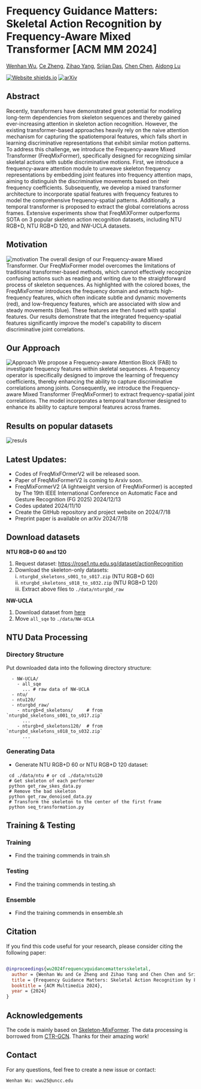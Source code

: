 # Frequency Guidance Matters: Skeletal Action Recognition by Frequency-Aware Mixed Transformer [ACM MM 2024]
[Wenhan Wu](https://sites.google.com/view/wenhanwu/%E9%A6%96%E9%A1%B5), [Ce Zheng](https://zczcwh.github.io/), [Zihao Yang](https://openreview.net/profile?id=~Zihao_Yang7), [Srijan Das](https://srijandas07.github.io/), [Chen Chen](https://www.crcv.ucf.edu/chenchen/), [Aidong Lu ](https://webpages.charlotte.edu/alu1/)

[![Website shields.io](https://img.shields.io/website?url=http%3A//poco.is.tue.mpg.de)](https://wenhanwu95.github.io/FreqMixFormer.github.io/)  [![arXiv](https://img.shields.io/badge/arXiv-2407.12322-00ff00.svg)](https://arxiv.org/abs/2407.12322)

## Abstract
Recently, transformers have demonstrated great potential for modeling long-term dependencies from skeleton sequences and thereby gained ever-increasing attention in skeleton action recognition. However, the existing transformer-based approaches heavily rely on the naive attention mechanism for capturing the spatiotemporal features, which falls short in learning discriminative representations that exhibit similar motion patterns. To address this challenge, we introduce the Frequency-aware Mixed Transformer (FreqMixFormer), specifically designed for recognizing similar skeletal actions with subtle discriminative motions. First, we introduce a frequency-aware attention module to unweave skeleton frequency representations by embedding joint features into frequency attention maps, aiming to distinguish the discriminative movements based on their frequency coefficients. Subsequently, we develop a mixed transformer architecture to incorporate spatial features with frequency features to model the comprehensive frequency-spatial patterns. Additionally, a temporal transformer is proposed to extract the global correlations across frames. Extensive experiments show that FreqMiXFormer outperforms SOTA on 3 popular skeleton action recognition datasets, including NTU RGB+D, NTU RGB+D 120, and NW-UCLA datasets. 

## Motivation
![motivation](imgs/fig1.png)
The overall design of our Frequency-aware Mixed Transformer. Our FreqMixFormer model overcomes the limitations of traditional transformer-based methods, which cannot effectively recognize confusing actions such as reading and writing due to the straightforward process of skeleton sequences. As highlighted with the colored boxes, the FreqMixFormer introduces the frequency domain and extracts high-frequency features, which often indicate subtle and dynamic movements (red), and low-frequency features, which are associated with slow and steady movements (blue). These features are then fused with spatial features. Our results demonstrate that the integrated frequency-spatial features significantly improve the model's capability to discern discriminative joint correlations.

## Our Approach
![Approach](imgs/fig2.png)
We propose a Frequency-aware Attention Block (FAB) to investigate frequency features within skeletal sequences. A frequency operator is specifically designed to improve the learning of frequency coefficients, thereby enhancing the ability to capture discriminative correlations among joints.
Consequently, we introduce the Frequency-aware Mixed Transformer (FreqMixFormer) to extract frequency-spatial joint correlations. The model incorporates a temporal transformer designed to enhance its ability to capture temporal features across frames.

## Results on popular datasets
![resuls](imgs/result.png)

## Latest Updates:
* Codes of FreqMixFOrmerV2 will be released soon.
* Paper of FreqMixFormerV2 is coming to Arxiv soon.
* FreqMixFormerV2 (A lightweight version of FreqMixFormer) is accepted by The 19th IEEE International Conference on Automatic Face and Gesture Recognition (FG 2025) 2024/12/13
* Codes updated 2024/11/10
* Create the GitHub repository and project website on 2024/7/18
* Preprint paper is available on arXiv 2024/7/18

## Download datasets
**NTU RGB+D 60 and 120**

1. Request dataset: https://rose1.ntu.edu.sg/dataset/actionRecognition
2. Download the skeleton-only datasets:  
    i. ```nturgbd_skeletons_s001_to_s017.zip``` (NTU RGB+D 60)  
    ii. ```nturgbd_skeletons_s018_to_s032.zip``` (NTU RGB+D 120)  
    iii. Extract above files to ```./data/nturgbd_raw```  

**NW-UCLA**

1. Download dataset from [here](https://drive.google.com/file/d/1wWhgqMEQlrCKcJHu6W72Zk_iloS7_JJw/view?usp=share_link)
2. Move ```all_sqe``` to ```./data/NW-UCLA```


## NTU Data Processing
### Directory Structure

Put downloaded data into the following directory structure:
~~~
  - NW-UCLA/
    - all_sqe
      ... # raw data of NW-UCLA
  - ntu/
  - ntu120/
  - nturgbd_raw/
    - nturgb+d_skeletons/     # from `nturgbd_skeletons_s001_to_s017.zip`
      ...
    - nturgb+d_skeletons120/  # from `nturgbd_skeletons_s018_to_s032.zip`
      ...
~~~

### Generating Data

+ Generate NTU RGB+D 60 or NTU RGB+D 120 dataset:
~~~
 cd ./data/ntu # or cd ./data/ntu120
 # Get skeleton of each performer
 python get_raw_skes_data.py
 # Remove the bad skeleton 
 python get_raw_denoised_data.py
 # Transform the skeleton to the center of the first frame
 python seq_transformation.py
~~~

## Training & Testing
### Training
+ Find the training commends in train.sh 
### Testing
+ Find the training commends in testing.sh  
### Ensemble
+ Find the training commends in ensemble.sh

## Citation
If you find this code useful for your research, please consider citing the following paper:

```bibtex

@inproceedings{wu2024frequencyguidancemattersskeletal,
  author = {Wenhan Wu and Ce Zheng and Zihao Yang and Chen Chen and Srijan Das and Aidong Lu},
  title = {Frequency Guidance Matters: Skeletal Action Recognition by Frequency-Aware Mixed Transformer},
  booktitle = {ACM Multimedia 2024},
  year = {2024}
}
```

## Acknowledgements
The code is mainly based on [Skeleton-MixFormer](https://github.com/ElricXin/Skeleton-MixFormer).
The data processing is borrowed from [CTR-GCN](https://github.com/Uason-Chen/CTR-GCN).
Thanks for their amazing work!  

## Contact
For any questions, feel free to create a new issue or contact:
```
Wenhan Wu: wwu25@uncc.edu
```
